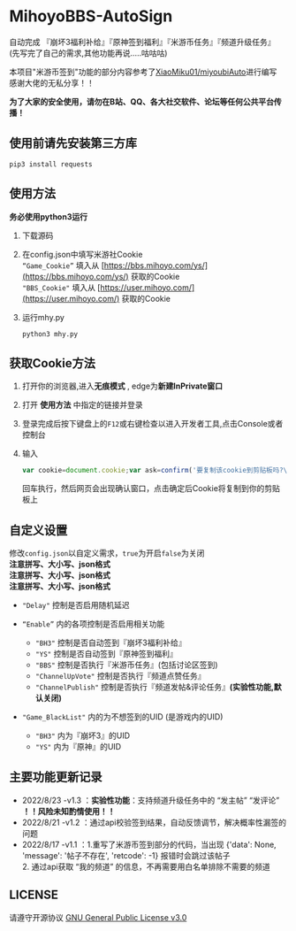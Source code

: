 # MihoyoBBS-AutoSign
自动完成 『崩坏3福利补给』『原神签到福利』『米游币任务』『频道升级任务』  
(先写完了自己的需求,其他功能再说.....咕咕咕)

本项目"米游币签到"功能的部分内容参考了[XiaoMiku01/miyoubiAuto](https://github.com/XiaoMiku01/miyoubiAuto)进行编写  
感谢大佬的无私分享！！  

**为了大家的安全使用，请勿在B站、QQ、各大社交软件、论坛等任何公共平台传播！**

## 使用前请先安装第三方库
```shell
pip3 install requests
```

## 使用方法
**务必使用python3运行**  

1. 下载源码

2. 在config.json中填写米游社Cookie  
    `“Game_Cookie”` 填入从 [https://bbs.mihoyo.com/ys/](https://bbs.mihoyo.com/ys/) 获取的Cookie  
    `"BBS_Cookie"` 填入从 [https://user.mihoyo.com/](https://user.mihoyo.com/) 获取的Cookie

3. 运行mhy.py  
    ```shell
    python3 mhy.py
    ```

## 获取Cookie方法

1. 打开你的浏览器,进入**无痕模式** , edge为**新建InPrivate窗口**

2. 打开 **使用方法** 中指定的链接并登录

3. 登录完成后按下键盘上的`F12`或右键检查以进入开发者工具,点击Console或者控制台

4. 输入

   ```javascript
   var cookie=document.cookie;var ask=confirm('要复制该cookie到剪贴板吗?\n\n'+cookie);if(ask==true){copy(cookie);msg=cookie}
   ```

   回车执行，然后网页会出现确认窗口，点击确定后Cookie将复制到你的剪贴板上


## 自定义设置
修改`config.json`以自定义需求，`true`为开启`false`为关闭  
**注意拼写、大小写、json格式**  
**注意拼写、大小写、json格式**  
**注意拼写、大小写、json格式**  

- `"Delay"` 控制是否启用随机延迟

- `“Enable”` 内的各项控制是否启用相关功能  
    - `"BH3"` 控制是否自动签到『崩坏3福利补给』
    - `"YS"` 控制是否自动签到『原神签到福利』
    - `"BBS"` 控制是否执行『米游币任务』(包括讨论区签到)
    - `"ChannelUpVote"` 控制是否执行『频道点赞任务』
    - `"ChannelPublish"` 控制是否执行『频道发帖&评论任务』**(实验性功能,默认关闭)**

- `"Game_BlackList"` 内的为不想签到的UID (是游戏内的UID)
    - `"BH3"` 内为『崩坏3』的UID
    - `"YS"` 内为『原神』的UID

## 主要功能更新记录
- 2022/8/23 -v1.3 ：**实验性功能**：支持频道升级任务中的 “发主帖” “发评论” **！！风险未知酌情使用！！**
- 2022/8/21 -v1.2 ：通过api校验签到结果，自动反馈调节，解决概率性漏签的问题
- 2022/8/17 -v1.1 ：1.重写了米游币签到部分的代码，当出现 {'data': None, 'message': '帖子不存在', 'retcode': -1} 报错时会跳过该帖子  
                    2. 通过api获取 “我的频道” 的信息，不再需要用白名单排除不需要的频道

## LICENSE
请遵守开源协议 [GNU General Public License v3.0](https://github.com/lingduzero666/MihoyoBBS-AutoSign/blob/main/LICENSE)
